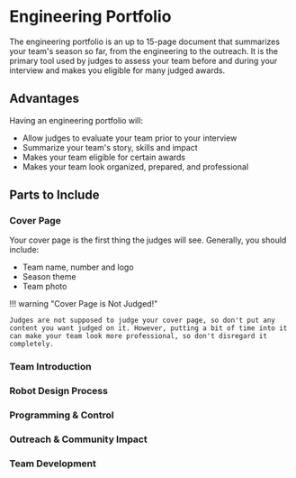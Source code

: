 # Engineering Portfolio

The engineering portfolio is an up to 15-page document that summarizes your team's season so far, from the engineering to the outreach. It is the primary tool used by judges to assess your team before and during your interview and makes you eligible for many judged awards.

## Advantages

Having an engineering portfolio will:

- Allow judges to evaluate your team prior to your interview
- Summarize your team's story, skills and impact
- Makes your team eligible for certain awards
- Makes your team look organized, prepared, and professional

## Parts to Include

### Cover Page

Your cover page is the first thing the judges will see. Generally, you should include:

* Team name, number and logo
* Season theme
* Team photo

!!! warning "Cover Page is Not Judged!"

    Judges are not supposed to judge your cover page, so don't put any content you want judged on it. However, putting a bit of time into it can make your team look more professional, so don't disregard it completely.

### Team Introduction

### Robot Design Process

### Programming & Control

### Outreach & Community Impact

### Team Development